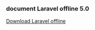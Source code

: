 ### document Laravel offline 5.0

[Download Laravel offline](https://github.com/docslaravel/docslaravel.github.io/archive/master.zip)
